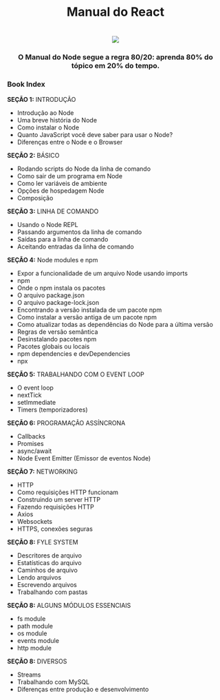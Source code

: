 <h1 align="center">Manual do React</h1>

<h1 align="center"><img src="https://blog.4linux.com.br/wp-content/uploads/2019/12/node-js.png" /></h1>

<h3 align="center"> O Manual do Node segue a regra 80/20: aprenda 80% do tópico em 20% do tempo. </h3>

### Book Index

<strong>SEÇÃO 1:</strong> INTRODUÇÃO

- Introdução ao Node
- Uma breve história do Node
- Como instalar o Node
- Quanto JavaScript você deve saber para usar o Node?
- Diferenças entre o Node e o Browser

<strong>SEÇÃO 2:</strong> BÁSICO

- Rodando scripts do Node da linha de comando
- Como sair de um programa em Node
- Como ler variáveis de ambiente
- Opções de hospedagem Node
- Composição

<strong>SEÇÃO 3:</strong> LINHA DE COMANDO

- Usando o Node REPL
- Passando argumentos da linha de comando
- Saídas para a linha de comando
- Aceitando entradas da linha de comando

<strong>SEÇÃO 4:</strong> Node modules e npm

- Expor a funcionalidade de um arquivo Node usando imports
- npm
- Onde o npm instala os pacotes
- O arquivo package.json
- O arquivo package-lock.json
- Encontrando a versão instalada de um pacote npm
- Como instalar a versão antiga de um pacote npm
- Como atualizar todas as dependências do Node para a última versão 
- Regras de versão semântica
- Desinstalando pacotes npm
- Pacotes globais ou locais
- npm dependencies e devDependencies
- npx

<strong>SEÇÃO 5:</strong> TRABALHANDO COM O EVENT LOOP

- O event loop
- nextTick
- setImmediate
- Timers (temporizadores)

<strong>SEÇÃO 6:</strong> PROGRAMAÇÃO ASSÍNCRONA

- Callbacks
- Promises
- async/await
- Node Event Emitter (Emissor de eventos Node)

<strong>SEÇÃO 7:</strong> NETWORKING

- HTTP
- Como requisições HTTP funcionam
- Construindo um server HTTP
- Fazendo requisições HTTP
- Axios
- Websockets
- HTTPS, conexões seguras

<strong>SEÇÃO 8:</strong> FYLE SYSTEM

- Descritores de arquivo
- Estatísticas do arquivo
- Caminhos de arquivo
- Lendo arquivos
- Escrevendo arquivos
- Trabalhando com pastas

<strong>SEÇÃO 8:</strong> ALGUNS MÓDULOS ESSENCIAIS

- fs module
- path module
- os module
- events module
- http module

<strong>SEÇÃO 8:</strong> DIVERSOS

- Streams
- Trabalhando com MySQL
- Diferenças entre produção e desenvolvimento

